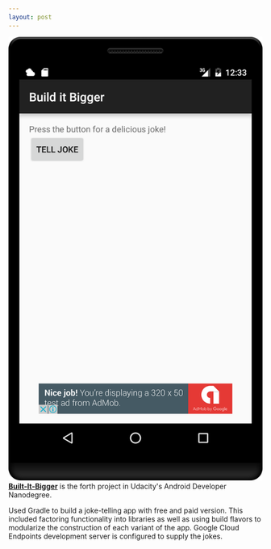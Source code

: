 ```yaml
---
layout: post
---
```

<a href="https://github.com/prshntpnwr/Build-It-Bigger"><img src="/images/fulls/05.png" class="fit image"></a> <strong><a href="https://github.com/prshntpnwr/Build-It-Bigger">Built-It-Bigger</a></strong> is the forth project in Udacity's Android Developer Nanodegree.

Used Gradle to build a joke-telling app with free and paid version. This included factoring functionality into libraries as well as using build flavors to modularize the construction of each variant of the app. Google Cloud Endpoints development server is configured to supply the jokes.
